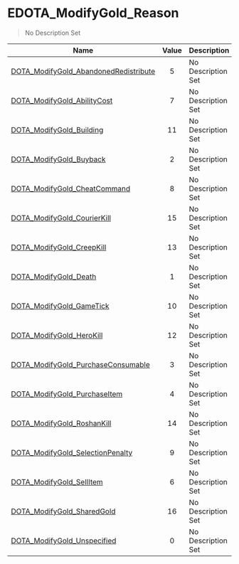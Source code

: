 # EDOTA_ModifyGold_Reason
> No Description Set

Name|Value|Description|Client
--|:--:|--|:--:
[DOTA_ModifyGold_AbandonedRedistribute](DOTA_ModifyGold_AbandonedRedistribute)|5|No Description Set|❌
[DOTA_ModifyGold_AbilityCost](DOTA_ModifyGold_AbilityCost)|7|No Description Set|❌
[DOTA_ModifyGold_Building](DOTA_ModifyGold_Building)|11|No Description Set|❌
[DOTA_ModifyGold_Buyback](DOTA_ModifyGold_Buyback)|2|No Description Set|❌
[DOTA_ModifyGold_CheatCommand](DOTA_ModifyGold_CheatCommand)|8|No Description Set|❌
[DOTA_ModifyGold_CourierKill](DOTA_ModifyGold_CourierKill)|15|No Description Set|❌
[DOTA_ModifyGold_CreepKill](DOTA_ModifyGold_CreepKill)|13|No Description Set|❌
[DOTA_ModifyGold_Death](DOTA_ModifyGold_Death)|1|No Description Set|❌
[DOTA_ModifyGold_GameTick](DOTA_ModifyGold_GameTick)|10|No Description Set|❌
[DOTA_ModifyGold_HeroKill](DOTA_ModifyGold_HeroKill)|12|No Description Set|❌
[DOTA_ModifyGold_PurchaseConsumable](DOTA_ModifyGold_PurchaseConsumable)|3|No Description Set|❌
[DOTA_ModifyGold_PurchaseItem](DOTA_ModifyGold_PurchaseItem)|4|No Description Set|❌
[DOTA_ModifyGold_RoshanKill](DOTA_ModifyGold_RoshanKill)|14|No Description Set|❌
[DOTA_ModifyGold_SelectionPenalty](DOTA_ModifyGold_SelectionPenalty)|9|No Description Set|❌
[DOTA_ModifyGold_SellItem](DOTA_ModifyGold_SellItem)|6|No Description Set|❌
[DOTA_ModifyGold_SharedGold](DOTA_ModifyGold_SharedGold)|16|No Description Set|❌
[DOTA_ModifyGold_Unspecified](DOTA_ModifyGold_Unspecified)|0|No Description Set|❌
